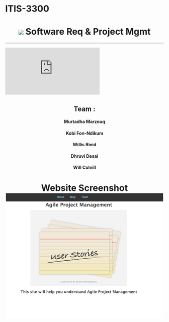 # ITIS-3300
 <h1 align="center"><img src="https://emojis.slackmojis.com/emojis/images/1617692489/27845/digging.gif?1617692489" width="30"/> Software Req & Project Mgmt </h1>

 ----

 ![Site Url](https://murtadham.github.io/ITIS-3300/index.html)


  <h2 align="center" >Team :</h2>

<h4 align="center">
Murtadha Marzouq
</h4>
<h4 align="center">
 Kobi Fon-Ndikum 
</h4><h4 align="center">Willis Rieid</h4><h4 align="center">
                     Dhruvi Desai  
</h4>
<h4 align="center">
                     Will Colvill 
                    </h4>

          




 <h1 align="center">Website Screenshot
 
<br>
  <img src="https://github.com/MurtadhaM/ITIS-3300/raw/main/screenshot.png" width="500"/> </h1>

